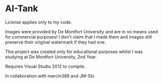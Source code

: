 # AI-Tank
License applies only to my code. 

Images were provided by De Montfort University and are in no means used for commercial purposes! I don't claim that I made them and images still preserve their original watermark if they had one.

This project was created only for educational purposes whilst I was studying at De Montfort University, 2nd Year.

Requires Visual Studio 2012 to compile.

In collaboration with marcin388 and JM-Ski.
